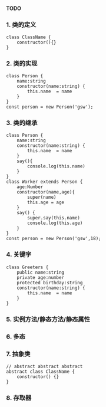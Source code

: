 #### TODO

### 1. 类的定义
```TS
class ClassName {
    constructor(){}
}
```

### 2. 类的实现
```TS
class Person {
    name:string
    constructor(name:string) {
        this.name  = name
    }
}
const person = new Person('gsw');
```
### 3. 类的继承
```TS
class Person {
    name:string
    constructor(name:string) {
        this.name  = name
    }
    say(){
        console.log(this.name)
    }
}
class Worker extends Person {
    age:Number
    constructor(name,age){
        super(name)
        this.age = age
    }
    say() {
        super.say(this.name)
        console.log(this.age)
    }
}
const person = new Person('gsw',18);
```
### 4. 关键字
```TS
class Greeters {
    public name:string
    private age:number
    protected birthday:string
    constructor(name:string) {
        this.name  = name
    }
}
```
### 5. 实例方法/静态方法/静态属性
### 6. 多态
### 7. 抽象类
```TS
// abstract abstract abstract
abstract class ClassName {
    constructor() {}
}
```
### 8. 存取器